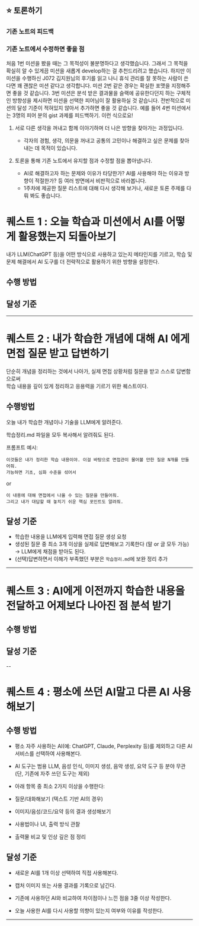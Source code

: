 ## ⭐️ 토론하기

### 기존 노트의 피드백

### 기존 노트에서 수정하면 좋을 점

처음 1번 미션을 봤을 때는 그 목적성이 불분명하다고 생각했습니다. 그래서 그 목적을 확실히 알 수 있게끔 미션을 새롭게 develop하는 걸 추천드리려고 했습니다. 하지만 이 미션을 수행하신 J072 김지원님의 후기를 읽고 나니 휴식 관리를 잘 못하는 사람이 쓴다면 꽤 괜찮은 미션 같다고 생각합니다. 미션 2번 같은 경우는 확실한 포맷을 지정해주면 좋을 것 같습니다. 3번 미션은 분석 받은 결과물을 슬랙에 공유한다던지 하는 구체적인 방향성을 제시하면 미션을 선택한 피어님이 잘 활용하실 것 같습니다. 전반적으로 미션의 달성 기준이 적혀있지 않아서 추가하면 좋을 것 같습니다. 예를 들어 4번 미션에서는 3명의 피어 분의 gist 과제를 피드백하기. 이런 식으로요!

1. 서로 다른 생각을 꺼내고 함께 이야기하며 더 나은 방향을 찾아가는 과정입니다.

   - 각자의 경험, 생각, 의문을 꺼내고 공통의 고민이나 해결하고 싶은 문제를 찾아내는 데 목적이 있습니다.

1. 토론을 통해 기존 노트에서 유지할 점과 수정할 점을 뽑아냅니다.
   - AI로 해결하고자 하는 문제와 이유가 타당한가? AI를 사용해야 하는 이유과 방향이 적절한가? 등 여러 방면에서 비판적으로 바라봅니다.
   - 1주차에 제공한 질문 리스트에 대해 다시 생각해 보거나, 새로운 토론 주제를 다뤄 봐도 좋습니다.

###

# 퀘스트 1 : 오늘 학습과 미션에서 AI를 어떻게 활용했는지 되돌아보기
내가 LLM(ChatGPT 등)을 어떤 방식으로 사용하고 있는지 메타인지를 기르고, 학습 및 문제 해결에서 AI 도구를 더 전략적으로 활용하기 위한 방향을 설정한다.

## 수행 방법

## 달성 기준 

---

# 퀘스트 2 : 내가 학습한 개념에 대해 AI 에게 면접 질문 받고 답변하기

단순히 개념을 정리하는 것에서 나아가, 실제 면접 상황처럼 질문을 받고 스스로 답변함으로써 <br />
학습 내용을 깊이 있게 정리하고 응용력을 기르기 위한 퀘스트이다.

## 수행방법

오늘 내가 학습한 개념이나 기술을 LLM에게 알려준다.

학습정리.md 파일을 모두 복사해서 알려줘도 된다.

프롬프트 예시:

```
이것들은 내가 정리한 학습 내용이야. 이걸 바탕으로 면접관이 물어볼 만한 질문 N개를 만들어줘.
가능하면 기초, 심화 수준을 섞어서
```

or

```
이 내용에 대해 면접에서 나올 수 있는 질문을 만들어줘.
그리고 내가 대답할 때 놓치기 쉬운 핵심 포인트도 알려줘.
```

## 달성 기준

- 학습한 내용을 LLM에게 입력해 면접 질문 생성 요청
- 생성된 질문 중 최소 3개 이상을 실제로 답변해보고 기록한다 (말 or 글 모두 가능) → LLM에게 채점을 받아도 된다.
- (선택)답변하면서 이해가 부족했던 부분은 `학습정리.md`에 보완 정리 추가

---

# 퀘스트 3 : AI에게 이전까지 학습한 내용을 전달하고 어제보다 나아진 점 분석 받기

## 수행 방법

## 달성 기준 

--

# 퀘스트 4 : 평소에 쓰던 AI말고 다른 AI 사용해보기

## 수행 방법

- 평소 자주 사용하는 AI(예: ChatGPT, Claude, Perplexity 등)를 제외하고 다른 AI 서비스를 선택하여 사용해본다.
 
- AI 도구는 범용 LLM, 음성 인식, 이미지 생성, 음악 생성, 요약 도구 등 분야 무관 (단, 기존에 자주 쓰던 도구는 제외)
 
- 아래 항목 중 최소 2가지 이상을 수행한다:
 
- 질문/대화해보기 (텍스트 기반 AI의 경우)
 
- 이미지/음성/코드/요약 등의 결과 생성해보기
 
- 사용법이나 UI, 출력 방식 관찰
 
- 출력물 비교 및 인상 깊은 점 정리


## 달성 기준 

- 새로운 AI를 1개 이상 선택하여 직접 사용해본다.

- 캡처 이미지 또는 사용 결과를 기록으로 남긴다.
 
- 기존에 사용하던 AI와 비교하여 차이점이나 느낀 점을 3줄 이상 작성한다.
 
- 오늘 사용한 AI를 다시 사용할 의향이 있는지 여부와 이유를 작성한다.
 
---

